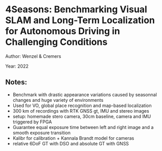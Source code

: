# 4Seasons: Benchmarking Visual SLAM and Long-Term Localization for Autonomous Driving in Challenging Conditions

Author: Wenzel & Cremers

Year: 2022

Notes:
---
* Benchmark with drastic appearance variations caused by seasonnal changes and huge variety of environments
* Used for VO, global place recognition and map-based localization
* 300 km of recordings with RTK GNSS gt, IMU and stereo images
* setup: homemade stero camera, 30cm baseline, camera and IMU triggered by FPGA
* Guarantee equal exposure time between left and right image and a smooth exposure transition
* Kalibr for calibration + Kannala Brandt model for cameras
* relative 6DoF GT with DSO and absolute GT with GNSS
